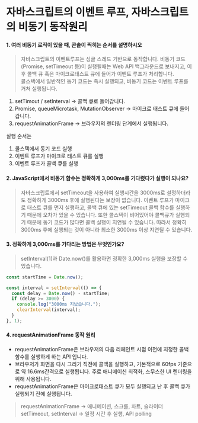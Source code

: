 # 자바스크립트의 이벤트 루프, 자바스크립트의 비동기 동작원리

#### 1. 여러 비동기 로직이 있을 때, 콘솔이 찍히는 순서를 설명하시오

> 자바스크립트의 이벤트루프는 싱글 스레드 기반으로 동작합니다. 비동기 코드(Promise, setTimeout 등)이 실행될때는 Web API 백그라운드로 보내지고, 이후 콜백 큐 혹은 마이크로태스트 큐에 들어가 이벤트 루프가 처리합니다.  
> 콜스택에서 일반적인 동기 코드는 즉시 실행되고, 비동기 코드는 이벤트 루프를 거쳐 실행됩니다.

1. setTimout / setInterval → 콜백 큐로 들어갑니다.
2. Promise, queueMicrotask, MutationObserver → 마이크로 태스트 큐에 들어갑니다.
3. requestAnimationFrame → 브라우저의 렌더링 단계에서 실행됩니다.

실행 순서는

1. 콜스택에서 동기 코드 실행
2. 이벤트 루프가 마이크로 태스트 큐를 실행
3. 이벤트 루프가 콜백 큐를 실행

#### 2. JavaScript에서 비동기 함수는 정확하게 3,000ms를 기다렸다가 실행이 되나요?

> 자바스크립트에서 setTimeout을 사용하여 실행시간을 3000ms로 설정하더라도 정확하게 3000ms 후에 실행된다는 보장이 없습니다. 이벤트 루프가 마이크로 태스트 큐를 먼저 실행하고, 콜백 큐에 있는 setTimeout 콜백 함수를 실행하기 때문에 오차가 있을 수 있습니다. 또한 콜스택이 비어있어야 콜백큐가 실행되기 때문에 동기 코드가 많다면 콜백 실행이 지연될 수 있습니다. 따라서 정확히 3000ms 후에 실행되는 것이 아니라 최소한 3000ms 이상 지연될 수 있습니다.

#### 3. 정확하게 3,000ms를 기다리는 방법은 무엇인가요?

> setInterval(1)과 Date.now()를 활용하면 정확한 3,000ms 실행을 보장할 수 있습니다.

```javascript
const startTime = Date.now();

const interval = setInterval(() => {
  const delay = Date.now() - startTime;
  if (delay >= 3000) {
    console.log("3000ms 지났습니다.");
    clearInterval(interval);
  }
}, 1);
```

#### 4. requestAnimationFrame 동작 원리

- requestAnimationFrame은 브라우저의 다음 리페인트 시점 이전에 지정한 콜백 함수를 실행하게 하는 API 입니다.
- 브라우저가 화면을 다시 그리기 직전에 콜백을 실행하고, 기본적으로 60fps 기준으로 약 16.6ms간격으로 실행됩니다. 주로 애니메이션 최적화, 스무스한 UI 렌더링을 위해 사용됩니다.
- requestAnimationFrame은 마이크로태스트 큐가 모두 실행되고 난 후 콜백 큐가 실행되기 전에 실행됩니다.

> requestAnimationFrame → 애니메이션, 스크롤, 차트, 슬라이더  
> setTimeout, setInterval → 일정 시간 후 실행, API polling
